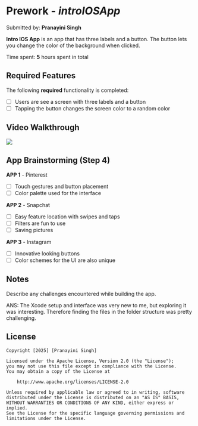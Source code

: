 # Prework - *introIOSApp*

Submitted by: **Pranayini Singh**

**Intro IOS App** is an app that has three labels and a button. The button
lets you change the color of the background when clicked.

Time spent: **5** hours spent in total

## Required Features

The following **required** functionality is completed:

- [ ] Users are see a screen with three labels and a button
- [ ] Tapping the button changes the screen color to a random color
 
## Video Walkthrough

<div>
    <a href="https://www.loom.com/share/c9e594ec131a4d0c8a1f9b25b25fd41e">
    </a>
    <a href="https://www.loom.com/share/c9e594ec131a4d0c8a1f9b25b25fd41e">
      <img style="max-width:300px;" src="https://cdn.loom.com/sessions/thumbnails/c9e594ec131a4d0c8a1f9b25b25fd41e-342279b83658936d-full-play.gif">
    </a>
  </div>

## App Brainstorming (Step 4)
**APP 1** - Pinterest
- [ ] Touch gestures and button placement
- [ ] Color palette used for the interface

**APP 2** - Snapchat
- [ ] Easy feature location with swipes and taps
- [ ] Filters are fun to use
- [ ] Saving pictures

**APP 3** - Instagram
- [ ] Innovative looking buttons
- [ ] Color schemes for the UI are also unique

## Notes

Describe any challenges encountered while building the app.

ANS: The Xcode setup and interface was very new to me, but exploring it was interesting. Therefore finding the files in the 
folder structure was pretty challenging.

## License

    Copyright [2025] [Pranayini Singh]

    Licensed under the Apache License, Version 2.0 (the "License");
    you may not use this file except in compliance with the License.
    You may obtain a copy of the License at

        http://www.apache.org/licenses/LICENSE-2.0

    Unless required by applicable law or agreed to in writing, software
    distributed under the License is distributed on an "AS IS" BASIS,
    WITHOUT WARRANTIES OR CONDITIONS OF ANY KIND, either express or implied.
    See the License for the specific language governing permissions and
    limitations under the License.
